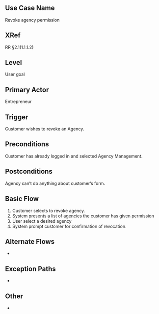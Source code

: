 

Use Case Name
-------------
Revoke agency permission

XRef
----
RR §2.1(1.1.1.2)

Level
-----
User goal

Primary Actor
-------------
Entrepreneur

Trigger
-------
Customer  wishes to revoke an Agency.

Preconditions
-------------
Customer has already logged in and selected Agency Management.

Postconditions
--------------
Agency can’t do anything about customer’s form.

Basic Flow
----------
1. Customer selects to revoke agency.
2. System presents a list of agencies the customer has given permission
3. User select a desired agency
4. System prompt customer for confirmation of revocation.


Alternate Flows
---------------
-

Exception Paths
--------------------
-

Other
-------
-